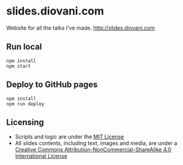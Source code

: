 # slides.diovani.com

Website for all the talks I've made. http://slides.diovani.com

## Run local

```console
npm install
npm start
```

## Deploy to GitHub pages

```console
npm install
npm run deploy
```

## Licensing

- Scripts and logic are under the [MIT License](LICENSE)
- All slides contents, including text, images and media, are under a [Creative Commons Attribution-NonCommercial-ShareAlike 4.0 International License](http://creativecommons.org/licenses/by-nc-sa/4.0/)

